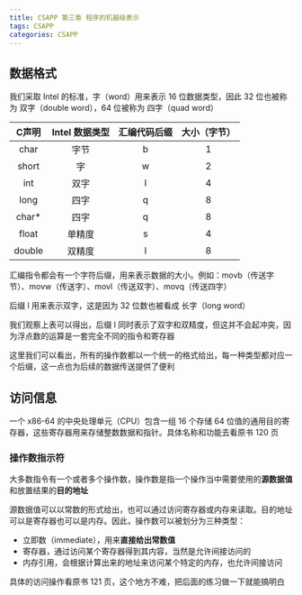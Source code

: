 ```yaml
---
title: CSAPP 第三章 程序的机器级表示
tags: CSAPP
categories: CSAPP
---
```


## 数据格式

我们采取 Intel 的标准，字（word）用来表示 16 位数据类型，因此 32 位也被称为 双字（double word），64 位被称为 四字（quad word）

|C声明|Intel 数据类型 |汇编代码后缀 | 大小（字节）|
|:---:|:--:|:--:|:--:|
|char|字节|b|1|
|short|字|w|2|
|int|双字|l|4|
|long|四字|q|8|
|char*|四字|q|8|
|float|单精度|s|4|
|double|双精度|l|8|

汇编指令都会有一个字符后缀，用来表示数据的大小。例如：movb（传送字节）、movw（传送字）、movl（传送双字）、movq（传送四字）

后缀 l 用来表示双字，这是因为 32 位数也被看成 长字（long word）

我们观察上表可以得出，后缀 l 同时表示了双字和双精度，但这并不会起冲突，因为浮点数的运算是一套完全不同的指令和寄存器

这里我们可以看出，所有的操作数都以一个统一的格式给出，每一种类型都对应一个后缀，这一点也为后续的数据传送提供了便利



## 访问信息

一个 x86-64 的中央处理单元（CPU）包含一组 16 个存储 64 位值的通用目的寄存器，这些寄存器用来存储整数数据和指针。具体名称和功能去看原书 120 页



### 操作数指示符

大多数指令有一个或者多个操作数，操作数是指一个操作当中需要使用的**源数据值**和放置结果的**目的地址**

源数据值可以以常数的形式给出，也可以通过访问寄存器或内存来读取。目的地址可以是寄存器也可以是内存。因此，操作数可以被划分为三种类型：

* 立即数（immediate），用来**直接给出常数值**
* 寄存器，通过访问某个寄存器得到其内容，当然是允许间接访问的
* 内存引用，会根据计算出来的地址来访问某个特定的内存，也允许间接访问

具体的访问操作看原书 121 页，这个地方不难，把后面的练习做一下就能搞明白

